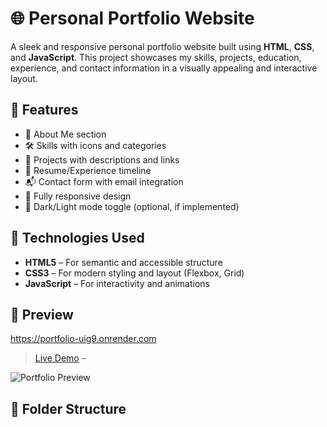# 🌐 Personal Portfolio Website

A sleek and responsive personal portfolio website built using **HTML**, **CSS**, and **JavaScript**. This project showcases my skills, projects, education, experience, and contact information in a visually appealing and interactive layout.

## 📌 Features

- 💼 About Me section
- 🛠️ Skills with icons and categories
- 📁 Projects with descriptions and links
- 📃 Resume/Experience timeline
- 📬 Contact form with email integration
- 🎨 Fully responsive design
- 🌙 Dark/Light mode toggle (optional, if implemented)

## 🚀 Technologies Used

- **HTML5** – For semantic and accessible structure
- **CSS3** – For modern styling and layout (Flexbox, Grid)
- **JavaScript** – For interactivity and animations

## 📸 Preview
https://portfolio-uig9.onrender.com

> [Live Demo](#) – 

![Portfolio Preview](preview.png) <!-- Optional screenshot -->

## 🧩 Folder Structure

